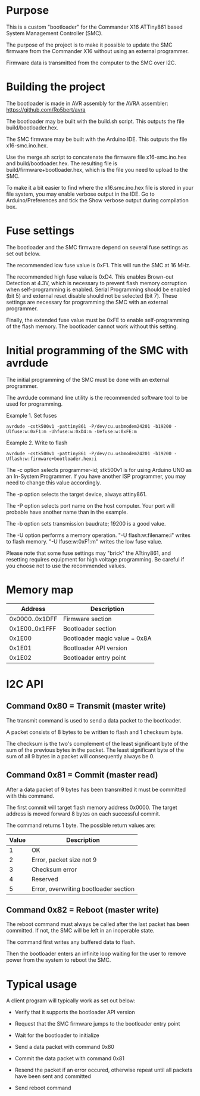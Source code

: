 # Purpose

This is a custom "bootloader" for the Commander X16 ATTiny861 based System Management Controller (SMC).

The purpose of the project is to make it possible to update the SMC firmware from the Commander X16 without using an external programmer.

Firmware data is transmitted from the computer to the SMC over I2C.


# Building the project

The bootloader is made in AVR assembly for the AVRA assembler: https://github.com/Ro5bert/avra

The bootloader may be built with the build.sh script. This outputs the file build/bootloader.hex.

The SMC firmware may be built with the Arduino IDE. This outputs the file x16-smc.ino.hex.

Use the merge.sh script to concatenate the firmware file x16-smc.ino.hex and build/bootloader.hex. The resulting file is build/firmware+bootloader.hex, which is the file you need to upload to the SMC.

To make it a bit easier to find where the x16.smc.ino.hex file is stored in your file system, you may enable verbose output in the IDE. Go to Arduino/Preferences and tick the Show verbose output during compilation box.


# Fuse settings

The bootloader and the SMC firmware depend on several fuse settings as set out below.

The recommended low fuse value is 0xF1. This will run the SMC at 16 MHz.

The recommended high fuse value is 0xD4. This enables Brown-out Detection at 4.3V, which is necessary to prevent flash memory corruption when self-programming is enabled. Serial Programming should be enabled (bit 5) and external reset disable should not be selected (bit 7). These settings are necessary for programming the SMC with an external programmer.

Finally, the extended fuse value must be 0xFE to enable self-programming of the flash memory. The bootloader cannot work without this setting.


# Initial programming of the SMC with avrdude

The initial programming of the SMC must be done with an external programmer.

The avrdude command line utility is the recommended software tool to be used for programming.

Example 1. Set fuses
```
avrdude -cstk500v1 -pattiny861 -P/dev/cu.usbmodem24201 -b19200 -Ulfuse:w:0xF1:m -Uhfuse:w:0xD4:m -Uefuse:w:0xFE:m
```

Example 2. Write to flash
```
avrdude -cstk500v1 -pattiny861 -P/dev/cu.usbmodem24201 -b19200 -Uflash:w:firmware+bootloader.hex:i
```

The -c option selects programmer-id; stk500v1 is for using Arduino UNO as an In-System Programmer. If you have another ISP programmer, you may need to change this value accordingly.

The -p option selects the target device, always attiny861.

The -P option selects port name on the host computer. Your port will probable have another name than in the example.

The -b option sets transmission baudrate; 19200 is a good value.

The -U option performs a memory operation. "-U flash:w:filename:i" writes to flash memory. "-U lfuse:w:0xF1:m" writes the low fuse value.

Please note that some fuse settings may "brick" the ATtiny861, and resetting requires equipment for high voltage programming. Be careful if you choose not to use the recommended values.


# Memory map

Address         | Description
--------------- | -------------
0x0000..0x1DFF  | Firmware section
0x1E00..0x1FFF  | Bootloader section
0x1E00          | Bootloader magic value = 0x8A
0x1E01          | Bootloader API version
0x1E02          | Bootloader entry point

# I2C API

## Command 0x80 = Transmit (master write)

The transmit command is used to send a data packet to the bootloader.

A packet consists of 8 bytes to be written to flash and 1 checksum byte.

The checksum is the two's complement of the least significant byte of the sum of the previous bytes in the packet. The least significant byte of the sum of all 9 bytes in a packet will consequently always be 0.

## Command 0x81 = Commit (master read)

After a data packet of 9 bytes has been transmitted it must be committed with this command. 

The first commit will target flash memory address 0x0000. The target address is moved forward 8 bytes on each successful commit.

The command returns 1 byte. The possible return values are:

Value | Description
------|-------------
1     | OK
2     | Error, packet size not 9
3     | Checksum error
4     | Reserved
5     | Error, overwriting bootloader section

## Command 0x82 = Reboot (master write)

The reboot command must always be called after the last packet
has been committed. If not, the SMC will be left in an inoperable
state.

The command first writes any buffered data to flash.

Then the bootloader enters an infinite loop waiting for the user to remove power from the system to reboot the SMC.

# Typical usage

A client program will typically work as set out below:

* Verify that it supports the bootloader API version

* Request that the SMC firmware jumps to the bootloader entry point

* Wait for the bootloader to initialize

* Send a data packet with command 0x80

* Commit the data packet with command 0x81

* Resend the packet if an error occured, otherwise repeat until all packets have been sent and committed

* Send reboot command